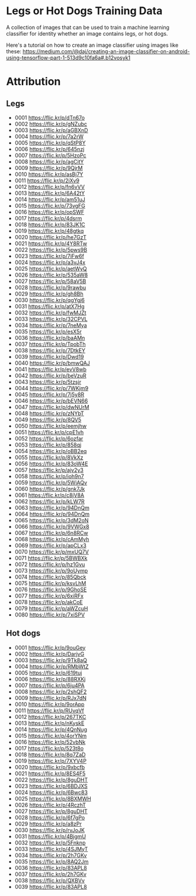 # Legs or Hot Dogs Training Data

A collection of images that can be used to train a machine learning classifier for identity whether an image contains legs, or hot dogs.

Here's a tutorial on how to create an image classifier using images like these:
https://medium.com/@daj/creating-an-image-classifier-on-android-using-tensorflow-part-1-513d9c10fa6a#.b12vosyk1

# Attribution

## Legs

 - 0001 https://flic.kr/p/dTn67o 
 - 0002 https://flic.kr/p/gNZubc 
 - 0003 https://flic.kr/p/aGBXnD 
 - 0004 https://flic.kr/p/7a2rW 
 - 0005 https://flic.kr/p/qStP8Y 
 - 0006 https://flic.kr/p/645nzj 
 - 0007 https://flic.kr/p/5HzoPc 
 - 0008 https://flic.kr/p/agCitY 
 - 0009 https://flic.kr/p/9QjrM 
 - 0010 https://flic.kr/p/asBj7Y 
 - 0011 https://flic.kr/p/2iXv9 
 - 0012 https://flic.kr/p/fn6vVV 
 - 0013 https://flic.kr/p/6A42tY 
 - 0014 https://flic.kr/p/am51uJ 
 - 0015 https://flic.kr/p/73vgFG 
 - 0016 https://flic.kr/p/opSWF 
 - 0017 https://flic.kr/p/4dsrm 
 - 0018 https://flic.kr/p/83JK1C 
 - 0019 https://flic.kr/p/48gtkq 
 - 0020 https://flic.kr/p/he7GzT 
 - 0021 https://flic.kr/p/4Y8RTw 
 - 0022 https://flic.kr/p/5pws9B 
 - 0023 https://flic.kr/p/7iFw6f 
 - 0024 https://flic.kr/p/a3vJ4x 
 - 0025 https://flic.kr/p/aetWyQ 
 - 0026 https://flic.kr/p/535aW8 
 - 0027 https://flic.kr/p/58aV5B 
 - 0028 https://flic.kr/p/9rawbu 
 - 0029 https://flic.kr/p/gh8Bh 
 - 0030 https://flic.kr/p/qgYgj6 
 - 0031 https://flic.kr/p/atX7Hg 
 - 0032 https://flic.kr/p/fwMJZt 
 - 0033 https://flic.kr/p/32CPVL 
 - 0034 https://flic.kr/p/7neMya 
 - 0035 https://flic.kr/p/esX5r 
 - 0036 https://flic.kr/p/baAMn 
 - 0037 https://flic.kr/p/TpobTh 
 - 0038 https://flic.kr/p/7DtkEY 
 - 0039 https://flic.kr/p/Dwd19 
 - 0040 https://flic.kr/p/bmwQAJ 
 - 0041 https://flic.kr/p/evV8wb 
 - 0042 https://flic.kr/p/beVzuR 
 - 0043 https://flic.kr/p/5tzsjr 
 - 0044 https://flic.kr/p/7WKjm9 
 - 0045 https://flic.kr/p/7j5y8R 
 - 0046 https://flic.kr/p/bEVN66 
 - 0047 https://flic.kr/p/dwNUrM 
 - 0048 https://flic.kr/p/zNYbT 
 - 0049 https://flic.kr/p/8QV5 
 - 0050 https://flic.kr/p/eemjhw 
 - 0051 https://flic.kr/p/cpE1vh 
 - 0052 https://flic.kr/p/6ozfar 
 - 0053 https://flic.kr/p/858qj 
 - 0054 https://flic.kr/p/oBB2eq 
 - 0055 https://flic.kr/p/8VkXz 
 - 0056 https://flic.kr/p/83oW4E 
 - 0057 https://flic.kr/p/ajv2y3 
 - 0058 https://flic.kr/p/ioh9n7 
 - 0059 https://flic.kr/p/5WiAQv 
 - 0060 https://flic.kr/p/gnk7Jk 
 - 0061 https://flic.kr/p/c8jV8A 
 - 0062 https://flic.kr/p/kLW7R 
 - 0063 https://flic.kr/p/94DnQm 
 - 0064 https://flic.kr/p/94DnQm 
 - 0065 https://flic.kr/p/3dM2oN 
 - 0066 https://flic.kr/p/9VWGx8 
 - 0067 https://flic.kr/p/6n8RCw 
 - 0068 https://flic.kr/p/cAmMyh 
 - 0069 https://flic.kr/p/apCLx3 
 - 0070 https://flic.kr/p/mxUQ7V 
 - 0071 https://flic.kr/p/5BWBXk 
 - 0072 https://flic.kr/p/hz1Gvu 
 - 0073 https://flic.kr/p/9oUymp 
 - 0074 https://flic.kr/p/85Qbck 
 - 0075 https://flic.kr/p/ksvLhM 
 - 0076 https://flic.kr/p/9GhoSE 
 - 0077 https://flic.kr/p/6xiRFx 
 - 0078 https://flic.kr/p/akCoE 
 - 0079 https://flic.kr/p/aWZcuH 
 - 0080 https://flic.kr/p/7xiSPV 

## Hot dogs

 - 0001 https://flic.kr/p/9ouGey
 - 0002 https://flic.kr/p/DarjvG 
 - 0003 https://flic.kr/p/9Tk8aQ
 - 0004 https://flic.kr/p/RMbWtZ 
 - 0005 https://flic.kr/p/619tuj 
 - 0006 https://flic.kr/p/88RXKj 
 - 0007 https://flic.kr/p/6ju4PA 
 - 0008 https://flic.kr/p/2shQF2 
 - 0009 https://flic.kr/p/RJx7dN 
 - 0010 https://flic.kr/p/9orApp 
 - 0011 https://flic.kr/p/RUvqVf 
 - 0012 https://flic.kr/p/267TKC 
 - 0013 https://flic.kr/p/nKyskE
 - 0014 https://flic.kr/p/4QnNug 
 - 0015 https://flic.kr/p/4orYNm 
 - 0016 https://flic.kr/p/52vbNk 
 - 0017 https://flic.kr/p/523t8o 
 - 0018 https://flic.kr/p/8q7ZaD 
 - 0019 https://flic.kr/p/7XYV4P 
 - 0020 https://flic.kr/p/9xbcfb 
 - 0021 https://flic.kr/p/8ES4F5 
 - 0022 https://flic.kr/p/8guDHT 
 - 0023 https://flic.kr/p/6BDJXS 
 - 0024 https://flic.kr/p/6Bwc83 
 - 0025 https://flic.kr/p/8BXMWH 
 - 0026 https://flic.kr/p/4RczhT 
 - 0027 https://flic.kr/p/8guDHT 
 - 0028 https://flic.kr/p/6f7gPo 
 - 0029 https://flic.kr/p/a8zPr 
 - 0030 https://flic.kr/p/rvJoJK 
 - 0031 https://flic.kr/p/4BjgmU 
 - 0032 https://flic.kr/p/5Fnknp 
 - 0033 https://flic.kr/p/4SJMyT 
 - 0034 https://flic.kr/p/2h7GKv 
 - 0035 https://flic.kr/p/8AQ2Jm 
 - 0036 https://flic.kr/p/83APL8 
 - 0037 https://flic.kr/p/2h7GKv 
 - 0038 https://flic.kr/p/QXBVv 
 - 0039 https://flic.kr/p/83APL8